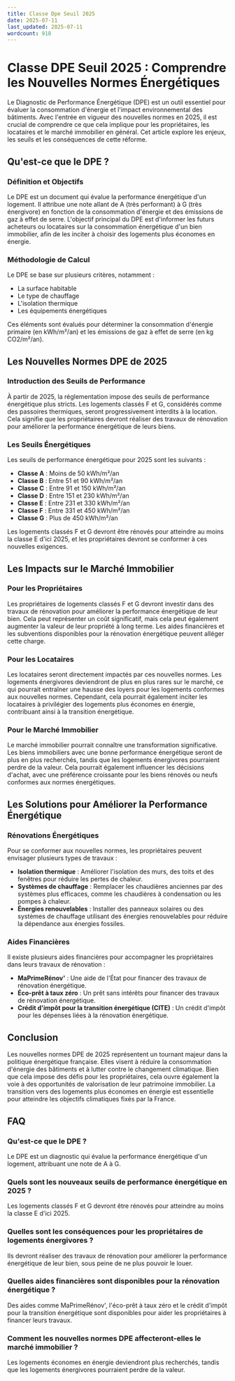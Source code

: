 ```yaml
---
title: Classe Dpe Seuil 2025
date: 2025-07-11
last_updated: 2025-07-11
wordcount: 918
---
```


# Classe DPE Seuil 2025 : Comprendre les Nouvelles Normes Énergétiques

Le Diagnostic de Performance Énergétique (DPE) est un outil essentiel pour évaluer la consommation d'énergie et l'impact environnemental des bâtiments. Avec l'entrée en vigueur des nouvelles normes en 2025, il est crucial de comprendre ce que cela implique pour les propriétaires, les locataires et le marché immobilier en général. Cet article explore les enjeux, les seuils et les conséquences de cette réforme.

## Qu'est-ce que le DPE ?

### Définition et Objectifs

Le DPE est un document qui évalue la performance énergétique d'un logement. Il attribue une note allant de A (très performant) à G (très énergivore) en fonction de la consommation d'énergie et des émissions de gaz à effet de serre. L'objectif principal du DPE est d'informer les futurs acheteurs ou locataires sur la consommation énergétique d'un bien immobilier, afin de les inciter à choisir des logements plus économes en énergie.

### Méthodologie de Calcul

Le DPE se base sur plusieurs critères, notamment :

- La surface habitable
- Le type de chauffage
- L'isolation thermique
- Les équipements énergétiques

Ces éléments sont évalués pour déterminer la consommation d'énergie primaire (en kWh/m²/an) et les émissions de gaz à effet de serre (en kg CO2/m²/an).

## Les Nouvelles Normes DPE de 2025

### Introduction des Seuils de Performance

À partir de 2025, la réglementation impose des seuils de performance énergétique plus stricts. Les logements classés F et G, considérés comme des passoires thermiques, seront progressivement interdits à la location. Cela signifie que les propriétaires devront réaliser des travaux de rénovation pour améliorer la performance énergétique de leurs biens.

### Les Seuils Énergétiques

Les seuils de performance énergétique pour 2025 sont les suivants :

- **Classe A** : Moins de 50 kWh/m²/an
- **Classe B** : Entre 51 et 90 kWh/m²/an
- **Classe C** : Entre 91 et 150 kWh/m²/an
- **Classe D** : Entre 151 et 230 kWh/m²/an
- **Classe E** : Entre 231 et 330 kWh/m²/an
- **Classe F** : Entre 331 et 450 kWh/m²/an
- **Classe G** : Plus de 450 kWh/m²/an

Les logements classés F et G devront être rénovés pour atteindre au moins la classe E d'ici 2025, et les propriétaires devront se conformer à ces nouvelles exigences.

## Les Impacts sur le Marché Immobilier

### Pour les Propriétaires

Les propriétaires de logements classés F et G devront investir dans des travaux de rénovation pour améliorer la performance énergétique de leur bien. Cela peut représenter un coût significatif, mais cela peut également augmenter la valeur de leur propriété à long terme. Les aides financières et les subventions disponibles pour la rénovation énergétique peuvent alléger cette charge.

### Pour les Locataires

Les locataires seront directement impactés par ces nouvelles normes. Les logements énergivores deviendront de plus en plus rares sur le marché, ce qui pourrait entraîner une hausse des loyers pour les logements conformes aux nouvelles normes. Cependant, cela pourrait également inciter les locataires à privilégier des logements plus économes en énergie, contribuant ainsi à la transition énergétique.

### Pour le Marché Immobilier

Le marché immobilier pourrait connaître une transformation significative. Les biens immobiliers avec une bonne performance énergétique seront de plus en plus recherchés, tandis que les logements énergivores pourraient perdre de la valeur. Cela pourrait également influencer les décisions d'achat, avec une préférence croissante pour les biens rénovés ou neufs conformes aux normes énergétiques.

## Les Solutions pour Améliorer la Performance Énergétique

### Rénovations Énergétiques

Pour se conformer aux nouvelles normes, les propriétaires peuvent envisager plusieurs types de travaux :

- **Isolation thermique** : Améliorer l'isolation des murs, des toits et des fenêtres pour réduire les pertes de chaleur.
- **Systèmes de chauffage** : Remplacer les chaudières anciennes par des systèmes plus efficaces, comme les chaudières à condensation ou les pompes à chaleur.
- **Énergies renouvelables** : Installer des panneaux solaires ou des systèmes de chauffage utilisant des énergies renouvelables pour réduire la dépendance aux énergies fossiles.

### Aides Financières

Il existe plusieurs aides financières pour accompagner les propriétaires dans leurs travaux de rénovation :

- **MaPrimeRénov'** : Une aide de l'État pour financer des travaux de rénovation énergétique.
- **Éco-prêt à taux zéro** : Un prêt sans intérêts pour financer des travaux de rénovation énergétique.
- **Crédit d'impôt pour la transition énergétique (CITE)** : Un crédit d'impôt pour les dépenses liées à la rénovation énergétique.

## Conclusion

Les nouvelles normes DPE de 2025 représentent un tournant majeur dans la politique énergétique française. Elles visent à réduire la consommation d'énergie des bâtiments et à lutter contre le changement climatique. Bien que cela impose des défis pour les propriétaires, cela ouvre également la voie à des opportunités de valorisation de leur patrimoine immobilier. La transition vers des logements plus économes en énergie est essentielle pour atteindre les objectifs climatiques fixés par la France.

## FAQ

### Qu'est-ce que le DPE ?

Le DPE est un diagnostic qui évalue la performance énergétique d'un logement, attribuant une note de A à G.

### Quels sont les nouveaux seuils de performance énergétique en 2025 ?

Les logements classés F et G devront être rénovés pour atteindre au moins la classe E d'ici 2025.

### Quelles sont les conséquences pour les propriétaires de logements énergivores ?

Ils devront réaliser des travaux de rénovation pour améliorer la performance énergétique de leur bien, sous peine de ne plus pouvoir le louer.

### Quelles aides financières sont disponibles pour la rénovation énergétique ?

Des aides comme MaPrimeRénov', l'éco-prêt à taux zéro et le crédit d'impôt pour la transition énergétique sont disponibles pour aider les propriétaires à financer leurs travaux.

### Comment les nouvelles normes DPE affecteront-elles le marché immobilier ?

Les logements économes en énergie deviendront plus recherchés, tandis que les logements énergivores pourraient perdre de la valeur.